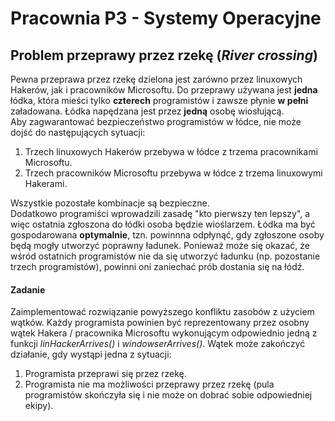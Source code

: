 # Pracownia P3 - Systemy Operacyjne

## Problem przeprawy przez rzekę (*River crossing*)
Pewna przeprawa przez rzekę dzielona jest zarówno przez linuxowych Hakerów, jak i pracowników Microsoftu. Do przeprawy używana jest **jedna** łódka, która mieści tylko **czterech** programistów i zawsze płynie **w pełni** załadowana. Łódka napędzana jest przez **jedną** osobę wiosłującą.<br />
Aby zagwarantować bezpieczeństwo programistów w łódce, nie może dojść do następujących sytuacji:

1. Trzech linuxowych Hakerów przebywa w łódce z trzema pracownikami Microsoftu.
2. Trzech pracowników Microsoftu przebywa w łódce z trzema linuxowymi Hakerami.

Wszystkie pozostałe kombinacje są bezpieczne.<br />
Dodatkowo programiści wprowadzili zasadę "kto pierwszy ten lepszy", a więc ostatnia zgłoszona do łódki osoba będzie wioślarzem. Łódka ma być gospodarowana **optymalnie**, tzn. powinnna odpłynąć, gdy zgłoszone osoby będą mogły utworzyć poprawny ładunek. Ponieważ może się okazać, że wśród ostatnich programistów nie da się utworzyć ładunku (np. pozostanie trzech programistów), powinni oni zaniechać prób dostania się na łódź.
#### Zadanie
Zaimplementować rozwiązanie powyższego konfliktu zasobów z użyciem wątków. Każdy programista powinien być reprezentowany przez osobny wątek Hakera / pracownika Microsoftu wykonującym odpowiednio jedną z funkcji *linHackerArrives()* i *windowserArrives()*. Wątek może zakończyć działanie, gdy wystąpi jedna z sytuacji:

1. Programista przeprawi się przez rzekę.
2. Programista nie ma możliwości przeprawy przez rzekę (pula programistów skończyła się i nie może on dobrać sobie odpowiedniej ekipy).


